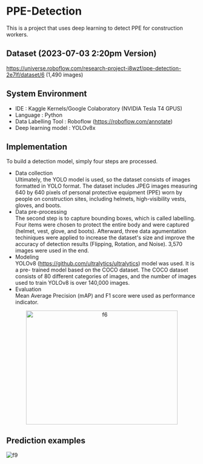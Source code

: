 # PPE-Detection
This is a project that uses deep learning to detect PPE for construction workers.

## Dataset (2023-07-03 2:20pm Version)
https://universe.roboflow.com/research-project-i8wzf/ppe-detection-2e7lf/dataset/6 (1,490 images)

## System Environment
* IDE : Kaggle Kernels/Google Colaboratory (NVIDIA Tesla T4 GPUS)
* Language : Python
* Data Labelling Tool : Roboflow (https://roboflow.com/annotate)
* Deep learning model : YOLOv8x

## Implementation
To build a detection model, simply four steps are processed.
* Data collection  
  Ultimately, the YOLO model is used, so the dataset consists of images formatted in YOLO format.
  The dataset includes JPEG images measuring 640 by 640 pixels of personal protective equipment (PPE) worn by people on construction sites, including helmets, high-visibility vests, gloves, and boots.
* Data pre-processing  
  The second step is to capture bounding boxes, which is called labelling.
  Four items were chosen to protect the entire body and were captured (helmet, vest, glove, and boots).
  Afterward, three data agumentation techiniques were applied to increase the dataset's size and
  improve the accuracy of detection results (Flipping, Rotation, and Noise). 3,570 images were used in the end.
* Modeling  
  YOLOv8 (https://github.com/ultralytics/ultralytics) model was used. It is a pre- trained model based on the COCO dataset.
  The COCO dataset consists of 80 different categories of images, and the number of images used to train YOLOv8 is over 140,000 images.
* Evaluation  
  Mean Average Precision (mAP) and F1 score were used as performance indicator.  
  
  
<p align="center">
  <img width="400" height="300" alt="f6" src="https://github.com/DaeunSim/PPE-Detection/assets/49071747/6a30e780-4974-4268-83f9-68ab9bebfffa">
</p>

## Prediction examples
![f9](https://github.com/DaeunSim/PPE-Detection/assets/49071747/3de6153b-c8f9-4cae-a385-1126cec4d635)



